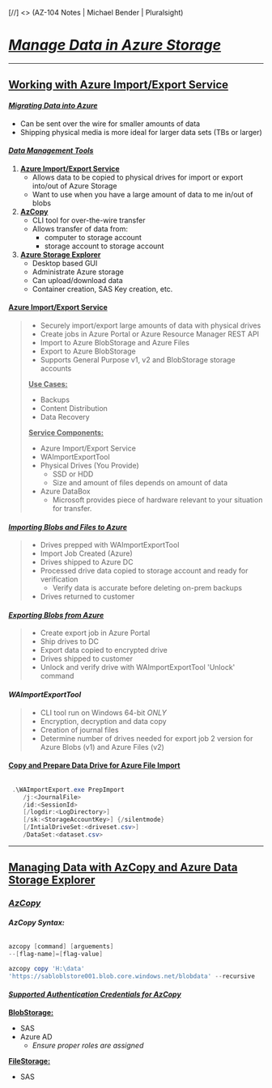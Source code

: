 [//] <> (AZ-104 Notes | Michael Bender | Pluralsight)

# <ins>***Manage Data in Azure Storage***</ins>
---

## <ins>**Working with Azure Import/Export Service**</ins>

#### <ins>*Migrating Data into Azure*</ins>

- Can be sent over the wire for smaller amounts of data
- Shipping physical media is more ideal for larger data sets (TBs or larger)

#### <ins>*Data Management Tools*</ins>

1. <ins>**Azure Import/Export Service**</ins>
   - Allows data to be copied to physical drives for import or export into/out of Azure Storage
   - Want to use when you have a large amount of data to me in/out of blobs
2. <ins>**AzCopy**</ins>
    - CLI tool for over-the-wire transfer
    - Allows transfer of data from:
      -  computer to storage account 
      -  storage account to storage account
3. <ins>**Azure Storage Explorer**</ins>
    - Desktop based GUI
    - Administrate Azure storage
    - Can upload/download data
    - Container creation, SAS Key creation, etc.

#### <ins>**Azure Import/Export Service**</ins>

> - Securely import/export large amounts of data with physical drives
> - Create jobs in Azure Portal or Azure Resource Manager REST API
> - Import to Azure BlobStorage and Azure Files
> - Export to Azure BlobStorage
> - Supports General Purpose v1, v2 and BlobStorage storage accounts
> 
> <ins>**Use Cases:**</ins>
>
> - Backups
> - Content Distribution
> - Data Recovery
>
> <ins>**Service Components:**</ins>
> 
> - Azure Import/Export Service
> - WAImportExportTool
> - Physical Drives (You Provide) 
>   - SSD or HDD
>   - Size and amount of files depends on amount of data
> - Azure DataBox
>   - Microsoft provides piece of hardware relevant to your situation for transfer.

#### <ins>*Importing Blobs and Files to Azure*</ins>

> - Drives prepped with WAImportExportTool
> - Import Job Created (Azure)
> - Drives shipped to Azure DC
> - Processed drive data copied to storage account and ready for verification
>   - Verify data is accurate before deleting on-prem backups
> - Drives returned to customer

#### <ins>*Exporting Blobs from Azure*</ins>

> - Create export job in Azure Portal
> - Ship drives to DC
> - Export data copied to encrypted drive
> - Drives shipped to customer
> - Unlock and verify drive with WAImportExportTool 'Unlock' command

#### *WAImportExportTool*

> - CLI tool run on Windows 64-bit *ONLY*
> - Encryption, decryption and data copy
> - Creation of journal files
> - Determine number of drives needed for export job
> 2 version for Azure Blobs (v1) and Azure Files (v2)


#### <ins>**Copy and Prepare Data Drive for Azure File Import**</ins>

```PowerShell

 .\WAImportExport.exe PrepImport
    /j:<JournalFile>
    /id:<SessionId>
    [/logdir:<LogDirectory>]
    [/sk:<StorageAccountKey>] {/silentmode}
    [/IntialDriveSet:<driveset.csv>]
    /DataSet:<dataset.csv>

```

---
## <ins>**Managing Data with AzCopy and Azure Data Storage Explorer**</ins>

### <ins>*AzCopy*</ins>

#### *AzCopy Syntax:*

```PowerShell

azcopy [command] [arguements]
--[flag-name]=[flag-value]

azcopy copy 'H:\data'
'https://sabloblstore001.blob.core.windows.net/blobdata' --recursive

```

#### <ins>*Supported Authentication Credentials for AzCopy*</ins>

<ins>**BlobStorage:**</ins>
- SAS
- Azure AD
  - *Ensure proper roles are assigned*

<ins>**FileStorage:**</ins>
- SAS

